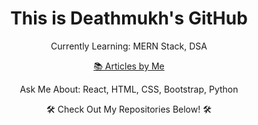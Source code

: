 <h1 align="center">This is Deathmukh's GitHub </h1>


<p align="center"> Currently Learning: MERN Stack, DSA</p>

<p align="center">
  <a href="https://www.knowprogram.com/authors/ishani-deshmukh/">📚 Articles by Me</a>
</p>

<p align="center">Ask Me About: React, HTML, CSS, Bootstrap, Python</p>


<p align="center">🛠️ Check Out My Repositories Below! 🛠️</p>
